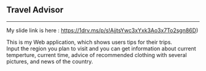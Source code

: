 ## Travel Advisor
- - -
My slide link is here : https://1drv.ms/p/s!AjjtsYwc3xYxk3Ao3x7To2sgn86D)  

This is my Web application, which shows users tips for their trips.  
Input the region you plan to visit and you can get information about current temperture, current time, advice of recommended clothing with several pictures, and news of the country.

